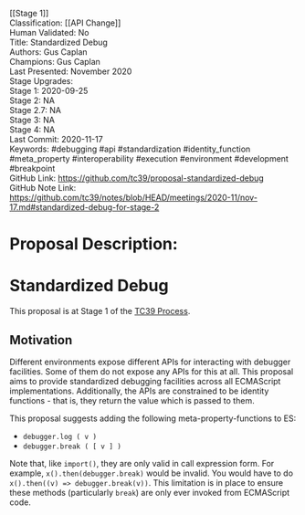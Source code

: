 [[Stage 1]]<br>Classification: [[API Change]]<br>Human Validated: No<br>Title: Standardized Debug<br>Authors: Gus Caplan<br>Champions: Gus Caplan<br>Last Presented: November 2020<br>Stage Upgrades:<br>Stage 1: 2020-09-25  
Stage 2: NA  
Stage 2.7: NA  
Stage 3: NA  
Stage 4: NA<br>Last Commit: 2020-11-17<br>Keywords: #debugging #api #standardization #identity_function #meta_property #interoperability #execution #environment #development #breakpoint<br>GitHub Link: https://github.com/tc39/proposal-standardized-debug <br>GitHub Note Link: https://github.com/tc39/notes/blob/HEAD/meetings/2020-11/nov-17.md#standardized-debug-for-stage-2
# Proposal Description:
# Standardized Debug

This proposal is at Stage 1 of the [TC39 Process](https://tc39.es/process-document/).

## Motivation

Different environments expose different APIs for interacting with debugger
facilities. Some of them do not expose any APIs for this at all. This proposal
aims to provide standardized debugging facilities across all ECMAScript
implementations. Additionally, the APIs are constrained to be identity
functions - that is, they return the value which is passed to them.

This proposal suggests adding the following meta-property-functions to ES:

- `debugger.log ( v )`
- `debugger.break ( [ v ] )`

Note that, like `import()`, they are only valid in call expression form. For
example, `x().then(debugger.break)` would be invalid. You would have to do
`x().then((v) => debugger.break(v))`. This limitation is in place to ensure
these methods (particularly `break`) are only ever invoked from ECMAScript code.
<br>